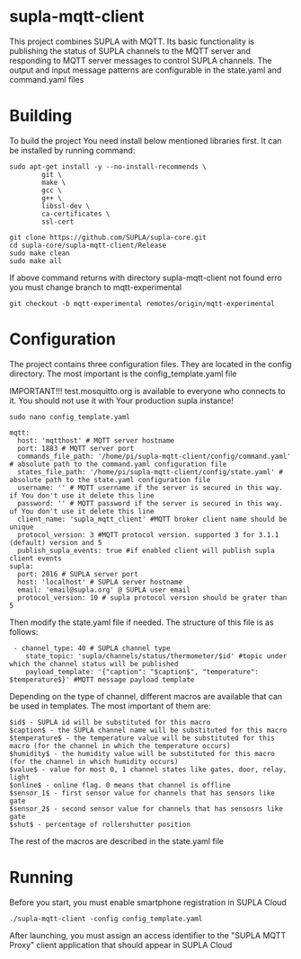 # supla-mqtt-client

This project combines SUPLA with MQTT. Its basic functionality is publishing the status of SUPLA channels to the MQTT server and responding to MQTT server messages to control SUPLA channels. The output and input message patterns are configurable in the state.yaml and command.yaml files

# Building
To build the project You need install below mentioned libraries first. It can be installed by running command:
```
sudo apt-get install -y --no-install-recommends \
        git \
        make \
        gcc \
        g++ \
        libssl-dev \
        ca-certificates \
        ssl-cert
```

```
git clone https://github.com/SUPLA/supla-core.git
cd supla-core/supla-mqtt-client/Release
sudo make clean
sudo make all
```

If above command returns with directory supla-mqtt-client not found erro you must change branch to mqtt-experimental

```
git checkout -b mqtt-experimental remotes/origin/mqtt-experimental
```

# Configuration

The project contains three configuration files. They are located in the config directory.
The most important is the config_template.yaml file

IMPORTANT!!! test.mosquitto.org is available to everyone who connects to it. 
You should not use it with Your production supla instance!

```
sudo nano config_template.yaml 

mqtt:
  host: 'mqtthost' # MQTT server hostname
  port: 1883 # MQTT server port
  commands_file_path: '/home/pi/supla-mqtt-client/config/command.yaml' # absolute path to the command.yaml configuration file
  states_file_path: '/home/pi/supla-mqtt-client/config/state.yaml' # absolute path to the state.yaml configuration file
  username: '' # MQTT username if the server is secured in this way. if You don't use it delete this line
  password: '' # MQTT password if the server is secured in this way. uf You don't use it delete this line
  client_name: 'supla_mqtt_client' #MQTT broker client name should be unique
  protocol_version: 3 #MQTT protocol version. supported 3 for 3.1.1 (default) version and 5
  publish_supla_events: true #if enabled client will publish supla client events 
supla:
  port: 2016 # SUPLA server port
  host: 'localhost' # SUPLA server hostname
  email: 'email@supla.org' @ SUPLA user email
  protocol_version: 10 # supla protocol version should be grater than 5
```


Then modify the state.yaml file if needed. The structure of this file is as follows:
```
 - channel_type: 40 # SUPLA channel type
    state_topic: 'supla/channels/status/thermometer/$id' #topic under which the channel status will be published
    payload_template: '{"caption": "$caption$", "temperature": $temperature$}' #MQTT message payload template
```

Depending on the type of channel, different macros are available that can be used in templates. The most important of them are:

```
$id$ - SUPLA id will be substituted for this macro
$caption$ - the SUPLA channel name will be substituted for this macro
$temperature$ - the temperature value will be substituted for this macro (for the channel in which the temperature occurs)
$humidity$ - the humidity value will be substituted for this macro (for the channel in which humidity occurs)
$value$ - value for most 0, 1 channel states like gates, door, relay, light
$online$ - online flag. 0 means that channel is offline
$sensor_1$ - first sensor value for channels that has sensors like gate
$sensor_2$ - second sensor value for channels that has sensosrs like gate 
$shut$ - percentage of rollershutter position
```
The rest of the macros are described in the state.yaml file

# Running

Before you start, you must enable smartphone registration in SUPLA Cloud

```
./supla-mqtt-client -config config_template.yaml
```

After launching, you must assign an access identifier to the "SUPLA MQTT Proxy" client application that should appear in SUPLA Cloud

